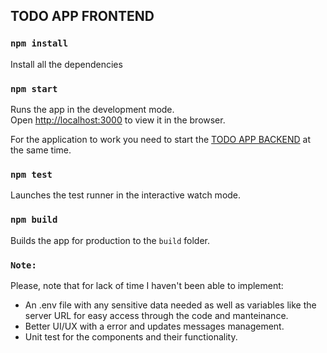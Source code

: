 ## TODO APP FRONTEND

### `npm install`

Install all the dependencies

### `npm start`

Runs the app in the development mode.<br />
Open [http://localhost:3000](http://localhost:3000) to view it in the browser.

For the application to work you need to start the [TODO APP BACKEND](https://github.com/r41ph/todo-backend) at the same time.

### `npm test`

Launches the test runner in the interactive watch mode.<br />

### `npm build`

Builds the app for production to the `build` folder.<br />

### `Note:`

Please, note that for lack of time I haven't been able to implement:

- An .env file with any sensitive data needed as well as variables like the server URL for easy access through the code and manteinance.
- Better UI/UX with a error and updates messages management.
- Unit test for the components and their functionality.
